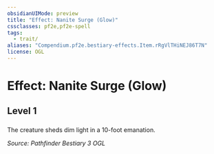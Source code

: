 ```yaml
---
obsidianUIMode: preview
title: "Effect: Nanite Surge (Glow)"
cssclasses: pf2e,pf2e-spell
tags:
  - trait/
aliases: "Compendium.pf2e.bestiary-effects.Item.rRgVlTHiNEJ86T7N"
license: OGL
---
```

# Effect: Nanite Surge (Glow)
## Level 1
### 






The creature sheds dim light in a 10-foot emanation.

*Source: Pathfinder Bestiary 3*
*OGL*